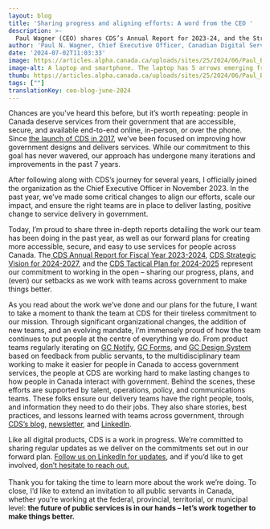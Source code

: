 ```yaml
---
layout: blog
title: 'Sharing progress and aligning efforts: A word from the CEO '
description: >-
  Paul Wagner (CEO) shares CDS’s Annual Report for 2023-24, and the Strategic Vision for 2024-27, a look at our plans to improve digital service delivery in the GC.
author: 'Paul N. Wagner, Chief Executive Officer, Canadian Digital Service '
date: '2024-07-02T11:03:33'
image: https://articles.alpha.canada.ca/uploads/sites/25/2024/06/Paul_Blog_EN.jpg
image-alt: A laptop and smartphone. The laptop has 5 arrows emerging from its screen, denoting progress. The smartphone displays 3 icons to represent the Government of Canada, accessibility and security.
thumb: https://articles.alpha.canada.ca/uploads/sites/25/2024/06/Paul_Blog_EN.jpg
tags: [""]
translationKey: ceo-blog-june-2024
---
```


<p>Chances are you’ve heard this before, but it’s worth repeating: people in Canada deserve services from their government that are accessible, secure, and available end-to-end online, in-person, or over the phone. Since <a href="https://digital.canada.ca/2017/07/18/launch-of-the-canadian-digital-service/" target="_blank" rel="noreferrer noopener">the launch of CDS in 2017</a>, we’ve been focused on improving how government designs and delivers services. While our commitment to this goal has never wavered, our approach has undergone many iterations and improvements in the past 7 years.&nbsp;</p>



<p>After following along with CDS’s journey for several years, I officially joined the organization as the Chief Executive Officer in November 2023. In the past year, we’ve made some critical changes to align our efforts, scale our impact, and ensure the right teams are in place to deliver lasting, positive change to service delivery in government.&nbsp;&nbsp;&nbsp;</p>



<p>Today, I’m proud to share three in-depth reports detailing the work our team has been doing in the past year, as well as our forward plans for creating more accessible, secure, and easy to use services for people across Canada. The<a href="https://digital.canada.ca/reports/annual-report-2023.pdf" target="_blank" rel="noreferrer noopener"> CDS Annual Report for Fiscal Year 2023-2024</a>, <a href="https://digital.canada.ca/reports/strategy-2024.pdf" target="_blank" rel="noreferrer noopener">CDS Strategic Vision for 2024-2027</a>, and the <a href="https://digital.canada.ca/reports/tactical-plan-2024.pdf" target="_blank" rel="noreferrer noopener">CDS Tactical Plan for 2024-2025</a> represent our commitment to working in the open – sharing our progress, plans, and (even) our setbacks as we work with teams across government to make things better.</p>



<p>As you read about the work we’ve done and our plans for the future, I want to take a moment to thank the team at CDS for their tireless commitment to our mission. Through significant organizational changes, the addition of new teams, and an evolving mandate, I’m immensely proud of how the team continues to put people at the centre of everything we do. From product teams regularly iterating on <a href="https://notification.canada.ca/?utm_source=EN_blog_sharing_progress&amp;utm_id=Notify_home+" target="_blank" rel="noreferrer noopener">GC Notify</a>, <a href="https://articles.alpha.canada.ca/forms-formulaires/" target="_blank" rel="noreferrer noopener">GC Forms</a>, and <a href="https://design-system.alpha.canada.ca/" target="_blank" rel="noreferrer noopener">GC Design System</a> based on feedback from public servants, to the multidisciplinary team working to make it easier for people in Canada to access government services, the people at CDS are working hard to make lasting changes to how people in Canada interact with government. Behind the scenes, these efforts are supported by talent, operations, policy, and communications teams. These folks ensure our delivery teams have the right people, tools, and information they need to do their jobs. They also share stories, best practices, and lessons learned with teams across government, through <a href="https://digital.canada.ca/blog/" target="_blank" rel="noreferrer noopener">CDS’s blog</a>, <a href="https://us15.campaign-archive.com/home/?u=729a207773f7324e217a1d945&amp;id=eb357181d2" target="_blank" rel="noreferrer noopener">newsletter</a>, and <a href="https://www.linkedin.com/company/cds-snc/" target="_blank" rel="noreferrer noopener">LinkedIn</a>. </p>



<p>Like all digital products, CDS is a work in progress. We’re committed to sharing regular updates as we deliver on the commitments set out in our forward plan. <a href="https://www.linkedin.com/company/cds-snc/" target="_blank" rel="noreferrer noopener">Follow us on LinkedIn for updates</a>, and if you’d like to get involved, <a href="mailto:cds-snc@servicecanada.gc.ca" target="_blank" rel="noreferrer noopener">don’t hesitate to reach out.</a>&nbsp;<br><br>Thank you for taking the time to learn more about the work we’re doing. To close, I’d like to extend an invitation to all public servants in Canada, whether you’re working at the federal, provincial, territorial, or municipal level: <strong>the future of public services is in our hands – let’s work together to make things better.</strong></p>

